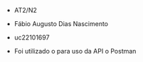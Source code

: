 - AT2/N2

- Fábio Augusto Dias Nascimento
- uc22101697

- Foi utilizado o para uso da API o Postman
